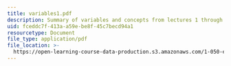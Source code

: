 ```yaml
---
title: variables1.pdf
description: Summary of variables and concepts from lectures 1 through 15.
uid: fceddc7f-413a-a59e-be8f-45c7becd94a1
resourcetype: Document
file_type: application/pdf
file_location: >-
  https://open-learning-course-data-production.s3.amazonaws.com/1-050-engineering-mechanics-i-fall-2007/fceddc7f413aa59ebe8f45c7becd94a1_variables1.pdf
---
```

